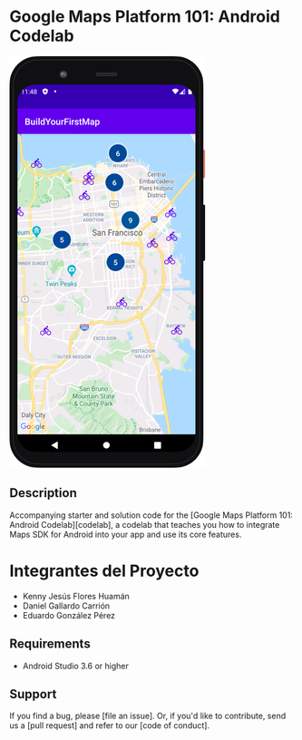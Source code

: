 Google Maps Platform 101: Android Codelab
=========================================

![App screenshot](app_screenshot.png)

## Description
Accompanying starter and solution code for the [Google Maps Platform 101: Android Codelab][codelab], a codelab that teaches you how to integrate Maps SDK for Android into your app and use its core features.

# Integrantes del Proyecto
* Kenny Jesús Flores Huamán
* Daniel Gallardo Carrión
* Eduardo González Pérez

## Requirements
* Android Studio 3.6 or higher

## Support
If you find a bug, please [file an issue]. Or, if you'd like to contribute, send us a [pull request] and refer to our [code of conduct].

